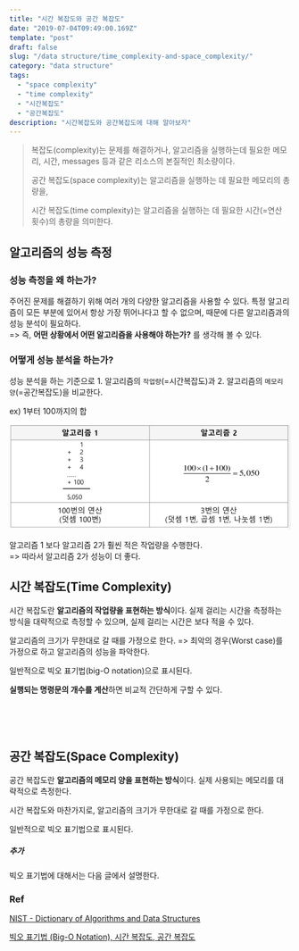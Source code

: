 ```yaml
---
title: "시간 복잡도와 공간 복잡도"
date: "2019-07-04T09:49:00.169Z"
template: "post"
draft: false
slug: "/data structure/time_complexity-and-space_complexity/"
category: "data structure"
tags:
  - "space complexity"
  - "time complexity"
  - "시간복잡도"
  - "공간복잡도"
description: "시간복잡도와 공간복잡도에 대해 알아보자"
---
```


> 복잡도(complexity)는 문제를 해결하거나, 알고리즘을 실행하는데 필요한 메모리, 시간, messages 등과 같은 리소스의 본질적인 최소량이다.
>
> 공간 복잡도(space complexity)는 알고리즘을 실행하는 데 필요한 메모리의 총량을,
>
> 시간 복잡도(time complexity)는 알고리즘을 실행하는 데 필요한 시간(=연산 횟수)의 총량을 의미한다.





## 알고리즘의 성능 측정

### 성능 측정을 왜 하는가?

주어진 문제를 해결하기 위해 여러 개의 다양한 알고리즘을 사용할 수 있다. 특정 알고리즘이 모든 부분에 있어서 항상 가장 뛰어나다고 할 수 없으며, 때문에 다른 알고리즘과의 성능 분석이 필요하다. <br>=> 즉, **어떤 상황에서 어떤 알고리즘을 사용해야 하는가?** 를 생각해 볼 수 있다.



### 어떻게 성능 분석을 하는가?

성능 분석을 하는 기준으로 1. 알고리즘의 `작업량`(=시간복잡도)과 2. 알고리즘의 `메모리 양`(=공간복잡도)을 비교한다.



ex) 1부터 100까지의 합

![1562219423983](img/1562219423983.png)

알고리즘 1 보다 알고리즘 2가 훨씬 적은 작업량을 수행한다. <br>=> 따라서 알고리즘 2가 성능이 더 좋다.





## 시간 복잡도(Time Complexity)

시간 복잡도란 **알고리즘의 작업량을 표현하는 방식**이다. 실제 걸리는 시간을 측정하는 방식을 대략적으로 측정할 수 있으며, 실제 걸리는 시간은 보다 적을 수 있다.

알고리즘의 크기가 무한대로 갈 때를 가정으로 한다. => 최악의 경우(Worst case)를 가정으로 하고 알고리즘의 성능을 파악한다.

일반적으로 빅오 표기법(big-O notation)으로 표시된다.

**실행되는 명령문의 개수를 계산**하면 비교적 간단하게 구할 수 있다.





<br><br><br>

## 공간 복잡도(Space Complexity)

공간 복잡도란 **알고리즘의 메모리 양을 표현하는 방식**이다. 실제 사용되는 메모리를 대략적으로 측정한다.

시간 복잡도와 마찬가지로, 알고리즘의 크기가 무한대로 갈 때를 가정으로 한다.

일반적으로 빅오 표기법으로 표시된다.











##### 추가

빅오 표기법에 대해서는 다음 글에서 설명한다.







### Ref

[NIST - Dictionary of Algorithms and Data Structures](<https://xlinux.nist.gov/dads/>)

[빅오 표기법 (Big-O Notation), 시간 복잡도, 공간 복잡도](<https://cjh5414.github.io/big-o-notation/>)

